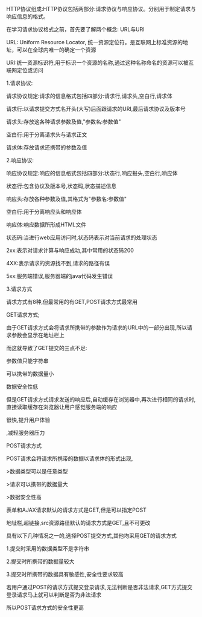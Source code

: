 HTTP协议组成:HTTP协议包括两部分:请求协议与响应协议。分别用于制定请求与响应信息的格式。



在学习请求协议格式之前，首先要了解两个概念: URL与URI

URL: Uniform Resource Locator, 统一资源定位符。是互联网上标准资源的地址，可以在全球内唯一的确定一个资源

URI:统一资源标识符,用于标识一个资源的名称,通过这种名称命名的资源可以被互联网定位或访问



1.请求协议:

请求协议规定:请求的信息格式包括四部分:请求行,请求头,空白行,请求体

请求行:以请求提交方式名开头(大写)后面跟请求的URI,最后请求协议及版本号

请求头:存放这各种请求参数及值,"参数名:参数值"

空白行:用于分离请求头与请求正文

请求体:存放请求还携带的参数及值





2.响应协议:

响应协议规定:响应的信息格式包括四部分:状态行,响应报头,空白行,响应体

状态行:包含协议及版本号,状态码,状态描述信息

响应头:存放各种参数及值,其格式为"参数名:参数值"

空白行:用于分离响应头和响应体

响应体:响应数据所形成HTML文件



状态码:当进行web应用访问时,状态码表示对当前请求的处理状态

2xx:表示对请求计算与响应成功,其中常用的状态码200

4XX:表示请求的资源找不到,请求的路径有误

5xx:服务端错误,服务器端的java代码发生错误







3.请求方式

请求方式有8种,但最常用的有GET,POST请求方式最常用



GET请求方式;

由于GET请求方式会将请求所携带的参数作为请求的URL中的一部分出现,所以请求参数会显示在地址栏上

而这就导致了GET提交的三点不足:

参数值只能字符串

可以携带的数据量小

数据安全性低

但是GET请求方式请求发送的响应后,自动缓存在浏览器中,再次进行相同的请求时,直接读取缓存在浏览器让用户感觉服务端的响应

很快,提升用户体验

,减轻服务器压力



POST请求方式

POST请求会将请求所携带的数据以请求体的形式出现,

\>数据类型可以是任意类型

\>请求可以携带的数据量大

\>数据安全性高





表单和AJAX请求默认的请求方式是GET,但是可以指定POST

地址栏,超链接,src资源路径默认的请求方式是GET,且不可更改





具有以下几种情况之一的,选择POST提交方式,其他均采用GET的请求方式

1.提交时采用的数据类型不是字符串

2.提交时所携带的数据量较大

3.提交时所携带的数据具有敏感性,安全性要求较高



若用户通过POST的请求方式提交登录请求,无法判断是否非法请求,GET方式提交登录请求马上就可以判断是否为非法请求

所以POST请求方式的安全性更高